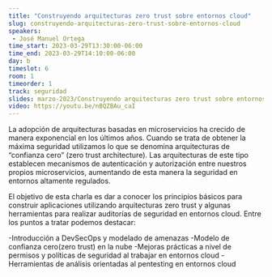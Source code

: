 ```yaml
---
title: "Construyendo arquitecturas zero trust sobre entornos cloud"
slug: construyendo-arquitecturas-zero-trust-sobre-entornos-cloud
speakers:
 - José Manuel Ortega
time_start: 2023-03-29T13:30:00-06:00
time_end: 2023-03-29T14:10:00-06:00
day: b
timeslot: 6
room: 1
timeorder: 1
track: seguridad
slides: marzo-2023/Construyendo arquitecturas zero trust sobre entornos cloud.pdf
video: https://youtu.be/nBQZBAu_caI
---
```


La adopción de arquitecturas basadas en microservicios ha crecido de manera exponencial en los últimos años. Cuando se trata de obtener la máxima seguridad utilizamos lo que se denomina arquitecturas de “confianza cero” (zero trust architecture). Las arquitecturas de este tipo establecen mecanismos de autenticación y autorización entre nuestros propios microservicios, aumentando de esta manera la seguridad en entornos altamente regulados. 

El objetivo de esta charla es dar a conocer los principios básicos para construir aplicaciones utilizando arquitecturas zero trust y algunas herramientas para realizar auditorías de seguridad en entornos cloud. Entre los puntos a tratar podemos destacar:

-Introducción a DevSecOps y modelado de amenazas
-Modelo de confianza cero(zero trust) en la nube
-Mejoras prácticas a nivel de permisos y políticas de seguridad al trabajar en entornos cloud
-Herramientas de análisis orientadas al pentesting en entornos cloud